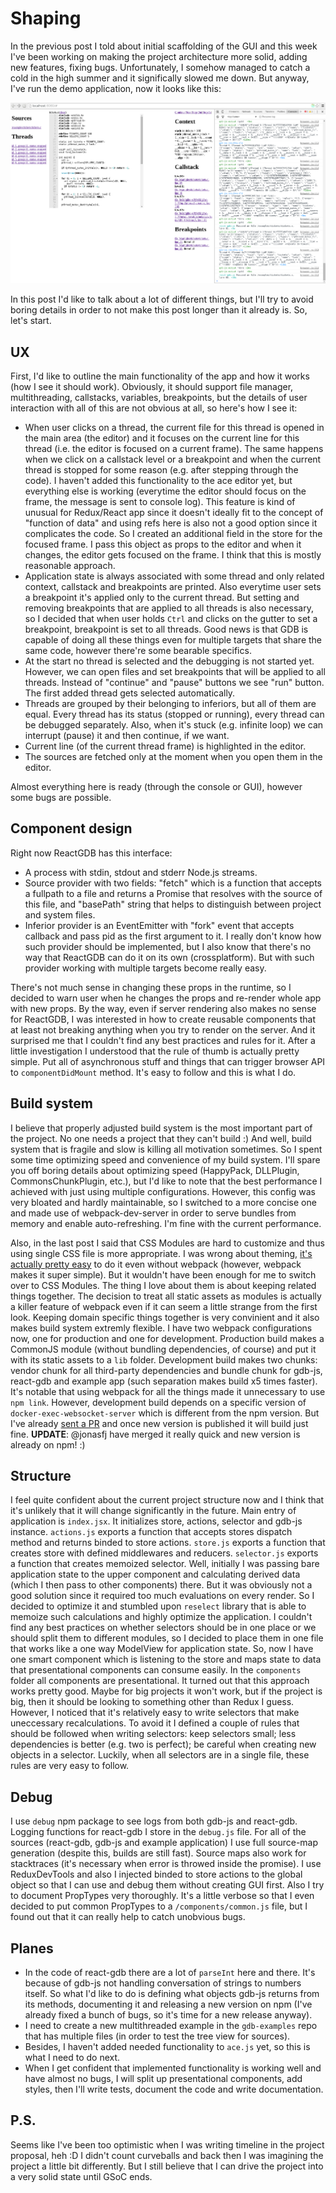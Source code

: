 # Shaping

In the previous post I told about initial scaffolding of the GUI and this week I've been working on making the project architecture more solid, adding new features, fixing bugs. Unfortunately, I somehow managed to catch a cold in the high summer and it significally slowed me down. But anyway, I've run the demo application, now it looks like this:

![Snapshot](assets/images/demo.jpg)

In this post I'd like to talk about a lot of different things, but I'll try to avoid boring details in order to not make this post longer than it already is. So, let's start.

## UX
First, I'd like to outline the main functionality of the app and how it works (how I see it should work). Obviously, it should support file manager, multithreading, callstacks, variables, breakpoints, but the details of user interaction with all of this are not obvious at all, so here's how I see it:

* When user clicks on a thread, the current file for this thread is opened in the main area (the editor) and it focuses on the current line for this thread (i.e. the editor is focused on a current frame). The same happens when we click on a callstack level or a breakpoint and when the current thread is stopped for some reason (e.g. after stepping through the code). I haven't added this functionality to the ace editor yet, but everything else is working (everytime the editor should focus on the frame, the message is sent to console log). This feature is kind of unusual for Redux/React app since it doesn't ideally fit to the concept of "function of data" and using refs here is also not a good option since it complicates the code. So I created an additional field in the store for the focused frame. I pass this object as props to the editor and when it changes, the editor gets focused on the frame. I think that this is mostly reasonable approach.
* Application state is always associated with some thread and only related context, callstack and breakpoints are printed. Also everytime user sets a breakpoint it's applied only to the current thread. But setting and removing breakpoints that are applied to all threads is also necessary, so I decided that when user holds `Ctrl` and clicks on the gutter to set a breakpoint, breakpoint is set to all threads. Good news is that GDB is capable of doing all these things even for multiple targets that share the same code, however there're some bearable specifics.
* At the start no thread is selected and the debugging is not started yet. However, we can open files and set breakpoints that will be applied to all threads. Instead of "continue"  and "pause" buttons we see "run" button.  The first added thread gets selected automatically.
* Threads are grouped by their belonging to inferiors, but all of them are equal. Every thread has its status (stopped or running), every thread can be debugged separately. Also, when it's stuck (e.g. infinite loop) we can interrupt (pause) it and then continue, if we want.
* Current line (of the current thread frame) is highlighted in the editor.
* The sources are fetched only at the moment when you open them in the editor.

Almost everything here is ready (through the console or GUI), however some bugs are possible.

## Component design
Right now ReactGDB has this interface:
* A process with stdin, stdout and stderr Node.js streams.
* Source provider with two fields: "fetch" which is a function that accepts a fullpath to a file and returns a Promise that resolves with the source of this file, and "basePath" string that helps to distinguish between project and system files.
* Inferior provider is an EventEmitter with "fork" event that accepts callback and pass pid as the first argument to it. I really don't know how such provider should be implemented, but I also know that there's no way that ReactGDB can do it on its own (crossplatform). But with such provider working with multiple targets become really easy.

There's not much sense in changing these props in the runtime, so I decided to warn user when he changes the props and re-render whole app with new props. By the way, even if server rendering also makes no sense for ReactGDB, I was interested in how to create reusable components that at least not breaking anything when you try to render on the server. And it surprised me that I couldn't find any best practices and rules for it. After a little investigation I understood that the rule of thumb is actually pretty simple. Put all of asynchronous stuff and things that can trigger browser API to `componentDidMount` method. It's easy to follow and this is what I do.

## Build system
I believe that properly adjusted build system is the most important part of the project. No one needs a project that they can't build :) And well, build system that is fragile and slow is killing all motivation sometimes. So I spent some time optimizing speed and convenience of my build system. I'll spare you off boring details about optimizing speed (HappyPack, DLLPlugin, CommonsChunkPlugin, etc.), but I'd like to note that the best performance I achieved with just using multiple configurations. However, this config was very bloated and hardly maintainable, so I switched to a more concise one and made use of webpack-dev-server in order to serve bundles from memory and enable auto-refreshing. I'm fine with the current performance.  

Also, in the last post I said that CSS Modules are hard to customize and thus using single CSS file is more appropriate. I was wrong about theming, [it's actually pretty easy](https://github.com/css-modules/css-modules/blob/master/docs/theming.md) to do it even without webpack (however, webpack makes it super simple). But it wouldn't have been enough for me to switch over to CSS Modules. The thing I love about them is about keeping related things together. The decision to treat all static assets as modules is actually a killer feature of webpack even if it can seem a little strange from the first look. Keeping domain specific things together is very convinient and it also makes build system extremly flexible. I have two webpack configurations now, one for production and one for development. Production build makes a CommonJS module (without bundling dependencies, of course) and put it with its static assets to a `lib` folder. Development build makes two chunks: vendor chunk for all third-party dependencies and bundle chunk for gdb-js, react-gdb and example app (such separation makes build x5 times faster). It's notable that using webpack for all the things made it unnecessary to use `npm link`. However, development build depends on a specific version of `docker-exec-websocket-server` which is different from the npm version. But I've already [sent a PR](https://github.com/taskcluster/docker-exec-websocket-server/pull/7) and once new version is published it will build just fine. **UPDATE**: @jonasfj have merged it really quick and new version is already on npm! :)

## Structure
I feel quite confident about the current project structure now and I think that it's unlikely that it will change significantly in the future. Main entry of application is `index.jsx`. It initializes store, actions, selector and gdb-js instance. `actions.js` exports a function that accepts stores dispatch method and returns binded to store actions. `store.js` exports a function that creates store with defined middlewares and reducers. `selector.js` exports a function that creates memoized selector. Well, initially I was passing bare application state to the upper component and calculating derived data (which I then pass to other components) there. But it was obviously not a good solution since it required too much evaluations on every render. So I decided to optimize it and stumbled upon `reselect` library that is able to memoize such calculations and highly optimize the application. I couldn't find any best practices on whether selectors should be in one place or we should split them to different modules, so I decided to place them in one file that works like a one way ModelView for application state. So, now I have one smart component which is listening to the store and   maps state to data that presentational components can consume easily. In the `components` folder all components are presentational. It turned out that this approach works pretty good. Maybe for big projects it won't work, but if the project is big, then it should be looking to something other than Redux I guess. However, I noticed that it's relatively easy to write selectors that make uneccessary recalculations. To avoid it I defined a couple of rules that should be followed when writing selectors: keep selectors small; less dependencies is better (e.g. two is perfect); be careful when creating new objects in a selector. Luckily, when all selectors are in a single file, these rules are very easy to follow.

## Debug
I use `debug` npm package to see logs from both gdb-js and react-gdb. Logging functions for react-gdb I store in the  `debug.js` file. For all of the sources (react-gdb, gdb-js and example application) I use full source-map generation (despite this, builds are still fast). Source maps also work for stacktraces (it's necessary when error is throwed inside the promise).  I use ReduxDevTools and also I injected binded to store actions to the global object so that I can use and debug them without creating GUI first. Also I try to document PropTypes very thoroughly. It's a little verbose so that I even decided to put common PropTypes to a `/components/common.js` file, but I found out that it can really help to catch unobvious bugs.

## Planes
* In the code of react-gdb there are a lot of `parseInt` here and there. It's because of gdb-js not handling conversation of strings to numbers itself. So what I'd like to do is defining what objects gdb-js returns from its methods, documenting it and releasing a new version on npm (I've already fixed a bunch of bugs, so it's time for a new release anyway).
* I need to create a new multithreaded example in the `gdb-examples` repo that has multiple files (in order to test the tree view for sources).
* Besides, I haven't added needed functionality to `ace.js` yet, so this is what I need to do next.
* When I get confident that implemented functionality is working well and have almost no bugs, I will split up presentational components, add styles, then I'll write tests, document the code and write documentation.

## P.S.
Seems like I've been too optimistic when I was writing timeline in the project proposal, heh :D I didn't count curveballs and back then I was imagining the project a little bit differently. But I still believe that I can drive the project into a very solid state until GSoC ends.
